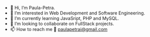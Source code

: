 - 👋 Hi, I’m Paula-Petra.
- 👀 I’m interested in Web Development and Software Engineering.
- 🌱 I’m currently learning JavaSript, PHP and MySQL.
- 💞️ I’m looking to collaborate on FullStack projects.
- 📫 How to reach me 📧 paulapetrai@gmail.com

<!---
paula-petra/paula-petra is a ✨ special ✨ repository because its `README.md` (this file) appears on your GitHub profile.
You can click the Preview link to take a look at your changes.
--->
